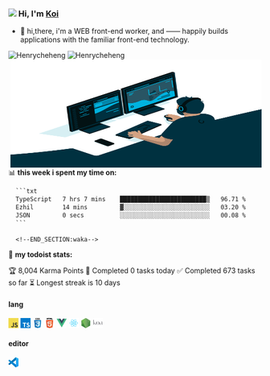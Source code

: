 ### <img src="https://camo.githubusercontent.com/8653492b3ab0c46cc580ad293f0555880ecf8ac82f0a761f17af1335e85e4de6/68747470733a2f2f71706c7573706963747572652e6f73732d636e2d6265696a696e672e616c6979756e63732e636f6d2f364c6a6a51412f48692e676966" height="20"> Hi, I'm [Koi](https://juejin.cn/user/1284683727647950)

- 🤔 hi,there, i'm a WEB front-end worker, and —— happily builds applications with the familiar front-end technology.

<div>
   <img src="https://github-readme-stats.vercel.app/api/top-langs/?username=Henrycheheng&show_icons=true&theme=gotham&card_width=250&card_height=160" alt="Henrycheheng">
   <img src="https://github-readme-stats.vercel.app/api?username=Henrycheheng&show_icons=true&theme=gotham&card_width=250&card_height=160" alt="Henrycheheng" />   
</div>

<img align="right" alt="GIF" src="https://github.com/Henrycheheng/Henrycheheng/blob/main/code.gif?raw=true" width="500" height="215" padding="100" />
   
📊 **this week i spent my time on:**
      <!--START_SECTION:waka-->
      
      ```txt
      TypeScript   7 hrs 7 mins    ████████████████████████▒   96.71 %
      Ezhil        14 mins         ▓░░░░░░░░░░░░░░░░░░░░░░░░   03.20 %
      JSON         0 secs          ░░░░░░░░░░░░░░░░░░░░░░░░░   00.08 %
      ```
      
      <!--END_SECTION:waka-->

🚧 **my todoist stats:**
<!-- TODO-IST:START -->
🏆  8,004 Karma Points
🌸  Completed 0 tasks today
✅  Completed 673 tasks so far
⏳  Longest streak is 10 days
<!-- TODO-IST:END -->

#### lang

<div algin="left">
<code><img height="20" src="https://raw.githubusercontent.com/github/explore/80688e429a7d4ef2fca1e82350fe8e3517d3494d/topics/javascript/javascript.png"></code>
<code><img height="20" src="https://raw.githubusercontent.com/github/explore/80688e429a7d4ef2fca1e82350fe8e3517d3494d/topics/typescript/typescript.png"></code>
<code><img height="20" src="https://raw.githubusercontent.com/github/explore/80688e429a7d4ef2fca1e82350fe8e3517d3494d/topics/css/css.png"></code>
<code><img height="20" src="https://raw.githubusercontent.com/github/explore/80688e429a7d4ef2fca1e82350fe8e3517d3494d/topics/html/html.png"></code>
<code><img height="20" src="https://raw.githubusercontent.com/github/explore/80688e429a7d4ef2fca1e82350fe8e3517d3494d/topics/vue/vue.png"></code>
<code><img height="20" src="https://raw.githubusercontent.com/github/explore/80688e429a7d4ef2fca1e82350fe8e3517d3494d/topics/react/react.png"></code>
<code><img height="20" src="https://raw.githubusercontent.com/github/explore/80688e429a7d4ef2fca1e82350fe8e3517d3494d/topics/nodejs/nodejs.png"></code>
<code><img height="20" src="https://raw.githubusercontent.com/github/explore/80688e429a7d4ef2fca1e82350fe8e3517d3494d/topics/koa/koa.png"></code>
</div>

#### editor

<code><img height="20" src="https://raw.githubusercontent.com/github/explore/80688e429a7d4ef2fca1e82350fe8e3517d3494d/topics/visual-studio-code/visual-studio-code.png"></code>
